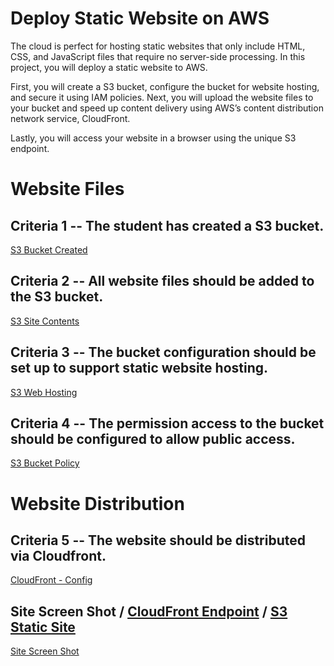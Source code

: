 # Deploy Static Website on AWS

The cloud is perfect for hosting static websites that only include HTML, CSS, and JavaScript files that require no server-side processing. In this project, you will deploy a static website to AWS. 

First, you will create a S3 bucket, configure the bucket for website hosting, and secure it using IAM policies. Next, you will upload the website files to your bucket and speed up content delivery using AWS’s content distribution network service, CloudFront. 

Lastly, you will access your website in a browser using the unique S3 endpoint.

# Website Files

## Criteria 1 -- The student has created a S3 bucket.

[S3 Bucket Created](https://github.com/xboudsady/udacity-project-1/blob/master/img/s3-bucket.png)

## Criteria 2 -- All website files should be added to the S3 bucket.

[S3 Site Contents](https://github.com/xboudsady/udacity-project-1/blob/master/img/s3-contents.png)

## Criteria 3 -- The bucket configuration should be set up to support static website hosting.

[S3 Web Hosting](https://github.com/xboudsady/udacity-project-1/blob/master/img/s3-web-hosting.png)

## Criteria 4 -- The permission access to the bucket should be configured to allow public access.

[S3 Bucket Policy](https://github.com/xboudsady/udacity-project-1/blob/master/img/s3-bucket-policy.png)

# Website Distribution

## Criteria 5 -- The website should be distributed via Cloudfront. 

[CloudFront - Config](https://github.com/xboudsady/udacity-project-1/blob/master/img/cloudfront-config.png)

## Site Screen Shot / [CloudFront Endpoint](http://d3ovydiusw04ri.cloudfront.net/index.html) / [S3 Static Site](http://udacity-website-xboudsady.s3-website-us-east-1.amazonaws.com/)

[Site Screen Shot](https://github.com/xboudsady/udacity-project-1/blob/master/img/site-screenshot.png)